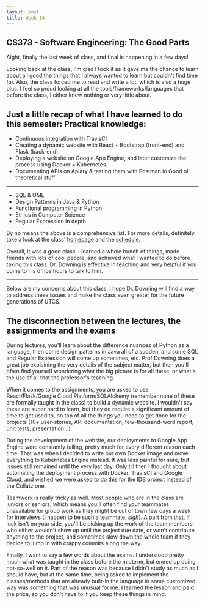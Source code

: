 ```yaml
---
layout: post
title: Week 14
---
```


CS373 - Software Engineering: The Good Parts
---

Aight, finally the last week of class, and final is happening in a few days!

Looking back at the class, I'm glad I took it as it gave me the chance to learn about all good the things that I always wanted to learn but couldn't find time for. Also, the class forced me to read and write a lot, which is also a huge plus. I feel so proud looking at all the tools/frameworks/languages that before the class, I either knew nothing or very little about. 

Just a little recap of what I have learned to do this semester:
Practical knowledge:
---
- Continuous integration with TravisCI
- Creating a dynamic website with React + Bootstrap (front-end) and Flask (back-end).
- Deploying a website on Google App Engine, and later customize the process using Docker + Kubernetes.
- Documenting APIs on Apiary & testing them with Postman.io
Good ol' theoretical stuff:
---
- SQL & UML
- Design Patterns in Java & Python
- Functional programming in Python
- Ethics in Computer Science
- Regular Expression in depth

By no means the above is a comprehensive list. For more details, definitely take a look at the class' [homepage](http://www.cs.utexas.edu/users/downing/cs373/index.html) and the [schedule](http://www.cs.utexas.edu/users/downing/cs373/Schedule.html).

Overall, it was a good class. I learned a whole bunch of things, made friends with lots of cool people, and achieved what I wanted to do before taking this class. Dr. Downing is effective in teaching and very helpful if you come to his office hours to talk to him.

---

Below are my concerns about this class. I hope Dr. Downing will find a way to address these issues and make the class even greater for the future generations of UTCS.

The disconnection between the lectures, the assignments and the exams
--
During lectures, you'll learn about the difference nuances of Python as a language, then come design patterns in Java all of a sudden, and some SQL and Regular Expression will come up sometimes, etc. Prof Downing does a great job explaining the very details of the subject matter, but then you'll often find yourself wondering what the big picture is for all these, or what's the use of all that the professor's teaching. 

When it comes to the assignments, you are asked to use React/Flask/Google Cloud Platform/SQLAlchemy (remember none of these are formally taught in the class) to build a dynamic website. I wouldn't say these are super hard to learn, but they do require a significant amount of time to get used to, on top of all the things you need to get done for the projects (10+ user-stories, API documentation, few-thousand-word report, unit tests, presentation...) 

During the development of the website, our deployments to Google App Engine were constantly failing, pretty much for every different reason each time. That was when I decided to write our own Docker image and move everything to Kubernetes Engine instead. It was less painful for sure, but issues still remained until the very last day. Only till then I thought about automating the deployment process with Docker, TravisCI and Google Cloud, and wished we were asked to do this for the IDB project instead of the Collatz one.

Teamwork is really tricky as well. Most people who are in the class are juniors or seniors, which means you'll often find your teammates unavailable for group work as they might be out of town few days a week for interviews (I happen to be such a teammate, *sigh*). A part from that, if luck isn't on your side, you'll be picking up the work of the team members who either wouldn't show up until the project due date, or won't contribute anything to the project, and sometimes slow down the whole team if they decide to jump in with crappy commits along the way.

Finally, I want to say a few words about the exams. I understood pretty much what was taught in the class before the midterm, but ended up doing not-so-well on it. Part of the reason was because I didn't study as much as I should have, but at the same time, being asked to implement the classes/methods that are already built-in the language in some customized way was something that was unusual for me. I learned the lesson and paid the price, so you don't have to if you keep these things in mind.
